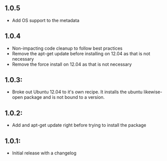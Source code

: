 ## 1.0.5
* Add OS support to the metadata

## 1.0.4
* Non-impacting code cleanup to follow best practices
* Remove the apt-get update before installing on 12.04 as that is not necessary
* Remove the force install on 12.04 as that is not necessary

## 1.0.3:
* Broke out Ubuntu 12.04 to it's own recipe. It installs the ubuntu likewise-open package and is not bound to a version.

## 1.0.2:
* Add and apt-get update right before trying to install the package

## 1.0.1:
* Initial release with a changelog
